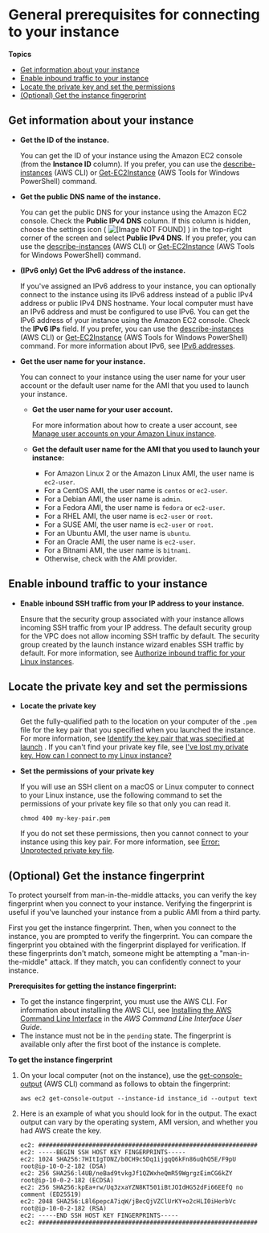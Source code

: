 # General prerequisites for connecting to your instance<a name="connection-prereqs"></a>

**Topics**
+ [Get information about your instance](#connection-prereqs-get-info-about-instance)
+ [Enable inbound traffic to your instance](#connection-prereqs-enable-inbound-traffic)
+ [Locate the private key and set the permissions](#connection-prereqs-private-key)
+ [\(Optional\) Get the instance fingerprint](#connection-prereqs-fingerprint)

## Get information about your instance<a name="connection-prereqs-get-info-about-instance"></a>
+ **Get the ID of the instance\.**

  You can get the ID of your instance using the Amazon EC2 console \(from the **Instance ID** column\)\. If you prefer, you can use the [describe\-instances](https://docs.aws.amazon.com/cli/latest/reference/ec2/describe-instances.html) \(AWS CLI\) or [Get\-EC2Instance](https://docs.aws.amazon.com/powershell/latest/reference/items/Get-EC2Instance.html) \(AWS Tools for Windows PowerShell\) command\.
+ **Get the public DNS name of the instance\.**

  You can get the public DNS for your instance using the Amazon EC2 console\. Check the **Public IPv4 DNS** column\. If this column is hidden, choose the settings icon \( ![\[Image NOT FOUND\]](http://docs.aws.amazon.com/AWSEC2/latest/UserGuide/images/settings-icon.png) \) in the top\-right corner of the screen and select **Public IPv4 DNS**\. If you prefer, you can use the [describe\-instances](https://docs.aws.amazon.com/cli/latest/reference/ec2/describe-instances.html) \(AWS CLI\) or [Get\-EC2Instance](https://docs.aws.amazon.com/powershell/latest/reference/items/Get-EC2Instance.html) \(AWS Tools for Windows PowerShell\) command\.
+ **\(IPv6 only\) Get the IPv6 address of the instance\.**

  If you've assigned an IPv6 address to your instance, you can optionally connect to the instance using its IPv6 address instead of a public IPv4 address or public IPv4 DNS hostname\. Your local computer must have an IPv6 address and must be configured to use IPv6\. You can get the IPv6 address of your instance using the Amazon EC2 console\. Check the **IPv6 IPs** field\. If you prefer, you can use the [describe\-instances](https://docs.aws.amazon.com/cli/latest/reference/ec2/describe-instances.html) \(AWS CLI\) or [Get\-EC2Instance](https://docs.aws.amazon.com/powershell/latest/reference/items/Get-EC2Instance.html) \(AWS Tools for Windows PowerShell\) command\. For more information about IPv6, see [IPv6 addresses](using-instance-addressing.md#ipv6-addressing)\.
+ **Get the user name for your instance\.**

  You can connect to your instance using the user name for your user account or the default user name for the AMI that you used to launch your instance\.
  + **Get the user name for your user account\.**

    For more information about how to create a user account, see [Manage user accounts on your Amazon Linux instance](managing-users.md)\.
  + **Get the default user name for the AMI that you used to launch your instance:**
    + For Amazon Linux 2 or the Amazon Linux AMI, the user name is `ec2-user`\.
    + For a CentOS AMI, the user name is `centos` or `ec2-user`\.
    + For a Debian AMI, the user name is `admin`\.
    + For a Fedora AMI, the user name is `fedora` or `ec2-user`\.
    + For a RHEL AMI, the user name is `ec2-user` or `root`\.
    + For a SUSE AMI, the user name is `ec2-user` or `root`\.
    + For an Ubuntu AMI, the user name is `ubuntu`\.
    + For an Oracle AMI, the user name is `ec2-user`\.
    + For a Bitnami AMI, the user name is `bitnami`\.
    + Otherwise, check with the AMI provider\.

## Enable inbound traffic to your instance<a name="connection-prereqs-enable-inbound-traffic"></a>
+ **Enable inbound SSH traffic from your IP address to your instance\.**

  Ensure that the security group associated with your instance allows incoming SSH traffic from your IP address\. The default security group for the VPC does not allow incoming SSH traffic by default\. The security group created by the launch instance wizard enables SSH traffic by default\. For more information, see [Authorize inbound traffic for your Linux instances](authorizing-access-to-an-instance.md)\.

## Locate the private key and set the permissions<a name="connection-prereqs-private-key"></a>
+ **Locate the private key**

  Get the fully\-qualified path to the location on your computer of the `.pem` file for the key pair that you specified when you launched the instance\. For more information, see [Identify the key pair that was specified at launch](https://docs.aws.amazon.com/AWSEC2/latest/UserGuide/ec2-key-pairs.html#identify-key-pair-specified-at-launch) \. If you can't find your private key file, see [I've lost my private key\. How can I connect to my Linux instance?](https://docs.aws.amazon.com/AWSEC2/latest/UserGuide/TroubleshootingInstancesConnecting.html#replacing-lost-key-pair)
+ **Set the permissions of your private key**

  If you will use an SSH client on a macOS or Linux computer to connect to your Linux instance, use the following command to set the permissions of your private key file so that only you can read it\.

  ```
  chmod 400 my-key-pair.pem
  ```

  If you do not set these permissions, then you cannot connect to your instance using this key pair\. For more information, see [Error: Unprotected private key file](TroubleshootingInstancesConnecting.md#troubleshoot-unprotected-key)\.

## \(Optional\) Get the instance fingerprint<a name="connection-prereqs-fingerprint"></a>

To protect yourself from man\-in\-the\-middle attacks, you can verify the key fingerprint when you connect to your instance\. Verifying the fingerprint is useful if you've launched your instance from a public AMI from a third party\.

First you get the instance fingerprint\. Then, when you connect to the instance, you are prompted to verify the fingerprint\. You can compare the fingerprint you obtained with the fingerprint displayed for verification\. If these fingerprints don't match, someone might be attempting a "man\-in\-the\-middle" attack\. If they match, you can confidently connect to your instance\.

**Prerequisites for getting the instance fingerprint:**
+ To get the instance fingerprint, you must use the AWS CLI\. For information about installing the AWS CLI, see [Installing the AWS Command Line Interface](https://docs.aws.amazon.com/cli/latest/userguide/cli-chap-getting-set-up.html) in the *AWS Command Line Interface User Guide*\.
+ The instance must not be in the `pending` state\. The fingerprint is available only after the first boot of the instance is complete\.

**To get the instance fingerprint**

1. On your local computer \(not on the instance\), use the [get\-console\-output](https://docs.aws.amazon.com/cli/latest/reference/ec2/get-console-output.html) \(AWS CLI\) command as follows to obtain the fingerprint:

   ```
   aws ec2 get-console-output --instance-id instance_id --output text
   ```

1. Here is an example of what you should look for in the output\. The exact output can vary by the operating system, AMI version, and whether you had AWS create the key\.

   ```
   ec2: #############################################################
   ec2: -----BEGIN SSH HOST KEY FINGERPRINTS-----
   ec2: 1024 SHA256:7HItIgTONZ/b0CH9c5Dq1ijgqQ6kFn86uQhQ5E/F9pU root@ip-10-0-2-182 (DSA)
   ec2: 256 SHA256:l4UB/neBad9tvkgJf1QZWxheQmR59WgrgzEimCG6kZY root@ip-10-0-2-182 (ECDSA)
   ec2: 256 SHA256:kpEa+rw/Uq3zxaYZN8KT501iBtJOIdHG52dFi66EEfQ no comment (ED25519)
   ec2: 2048 SHA256:L8l6pepcA7iqW/jBecQjVZClUrKY+o2cHLI0iHerbVc root@ip-10-0-2-182 (RSA)
   ec2: -----END SSH HOST KEY FINGERPRINTS-----
   ec2: #############################################################
   ```